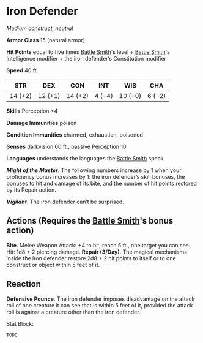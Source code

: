# Iron Defender
*Medium construct, neutral*

**Armor Class** 15 (natural armor)

**Hit Points** equal to five times [Battle Smith](/Classes/BattleSmith.md)'s level + [Battle Smith](/Classes/BattleSmith.md)'s Intelligence modifier + the iron defender’s Constitution modifier

**Speed** 40 ft.

**STR**|**DEX**|**CON**|**INT**|**WIS**|**CHA**
-------|-------|-------|-------|-------|-------
14 (+2)|12 (+1)|14 (+2)|4 (−4) |10 (+0)| 6 (−2)

**Skills** Perception +4

**Damage Immunities** poison

**Condition Immunities** charmed, exhaustion, poisoned 

**Senses** darkvision 60 ft., passive Perception 10 

**Languages** understands the languages the [Battle Smith](/Classes/BattleSmith.md) speak

***Might of the Master***. The following numbers increase by 1 when your proficiency bonus increases by 1: the iron defender’s skill bonuses, the bonuses to hit and damage of its bite, and the number of hit points restored by its Repair action.

***Vigilant***. The iron defender can’t be surprised.

## Actions (Requires the [Battle Smith](/Classes/BattleSmith.md)'s bonus action)
**Bite**. Melee Weapon Attack: +4 to hit, reach 5 ft., one target you can see. Hit: 1d8 + 2 piercing damage.
**Repair (3/Day)**. The magical mechanisms inside the iron defender restore 2d8 + 2 hit points to itself or to one construct or object within 5 feet of it.

## Reaction
**Defensive Pounce**. The iron defender imposes disadvantage on the attack roll of one creature it can see that is within 5 feet of it, provided the attack roll is against a creature other than the iron defender.

Stat Block:
```
TODO
```
